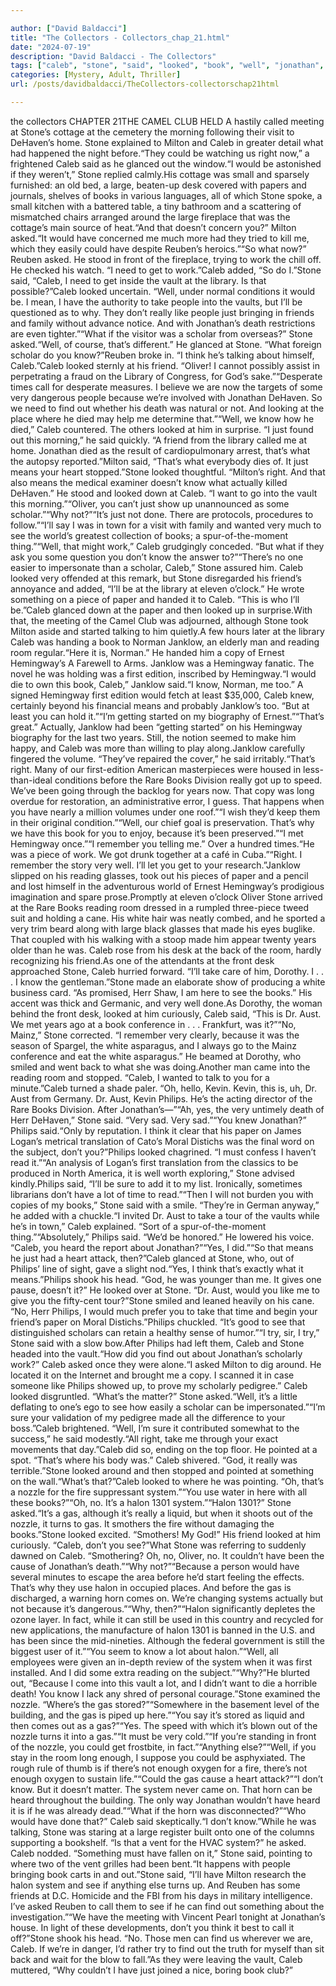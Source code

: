 ```yaml
---

author: ["David Baldacci"]
title: "The Collectors - Collectors_chap_21.html"
date: "2024-07-19"
description: "David Baldacci - The Collectors"
tags: ["caleb", "stone", "said", "looked", "book", "well", "jonathan", "philip", "would", "know", "milton", "friend", "see", "gas", "paper", "vault", "one", "janklow", "hemingway", "halon", "could", "right", "reuben", "asked", "library"]
categories: [Mystery, Adult, Thriller]
url: /posts/davidbaldacci/TheCollectors-collectorschap21html

---
```


the collectors
CHAPTER 21THE CAMEL CLUB HELD A hastily called meeting at Stone’s cottage at the cemetery the morning following their visit to DeHaven’s home. Stone explained to Milton and Caleb in greater detail what had happened the night before.“They could be watching us right now,” a frightened Caleb said as he glanced out the window.“I would be astonished if they weren’t,” Stone replied calmly.His cottage was small and sparsely furnished: an old bed, a large, beaten-up desk covered with papers and journals, shelves of books in various languages, all of which Stone spoke, a small kitchen with a battered table, a tiny bathroom and a scattering of mismatched chairs arranged around the large fireplace that was the cottage’s main source of heat.“And that doesn’t concern you?” Milton asked.“It would have concerned me much more had they tried to kill me, which they easily could have despite Reuben’s heroics.”“So what now?” Reuben asked. He stood in front of the fireplace, trying to work the chill off. He checked his watch. “I need to get to work.”Caleb added, “So do I.”Stone said, “Caleb, I need to get inside the vault at the library. Is that possible?”Caleb looked uncertain. “Well, under normal conditions it would be. I mean, I have the authority to take people into the vaults, but I’ll be questioned as to why. They don’t really like people just bringing in friends and family without advance notice. And with Jonathan’s death restrictions are even tighter.”“What if the visitor was a scholar from overseas?” Stone asked.“Well, of course, that’s different.” He glanced at Stone. “What foreign scholar do you know?”Reuben broke in. “I think he’s talking about himself, Caleb.”Caleb looked sternly at his friend. “Oliver! I cannot possibly assist in perpetrating a fraud on the Library of Congress, for God’s sake.”“Desperate times call for desperate measures. I believe we are now the targets of some very dangerous people because we’re involved with Jonathan DeHaven. So we need to find out whether his death was natural or not. And looking at the place where he died may help me determine that.”“Well, we know how he died,” Caleb countered. The others looked at him in surprise. “I just found out this morning,” he said quickly. “A friend from the library called me at home. Jonathan died as the result of cardiopulmonary arrest, that’s what the autopsy reported.”Milton said, “That’s what everybody dies of. It just means your heart stopped.”Stone looked thoughtful. “Milton’s right. And that also means the medical examiner doesn’t know what actually killed DeHaven.” He stood and looked down at Caleb. “I want to go into the vault this morning.”“Oliver, you can’t just show up unannounced as some scholar.”“Why not?”“It’s just not done. There are protocols, procedures to follow.”“I’ll say I was in town for a visit with family and wanted very much to see the world’s greatest collection of books; a spur-of-the-moment thing.”“Well, that might work,” Caleb grudgingly conceded. “But what if they ask you some question you don’t know the answer to?”“There’s no one easier to impersonate than a scholar, Caleb,” Stone assured him. Caleb looked very offended at this remark, but Stone disregarded his friend’s annoyance and added, “I’ll be at the library at eleven o’clock.” He wrote something on a piece of paper and handed it to Caleb. “This is who I’ll be.”Caleb glanced down at the paper and then looked up in surprise.With that, the meeting of the Camel Club was adjourned, although Stone took Milton aside and started talking to him quietly.A few hours later at the library Caleb was handing a book to Norman Janklow, an elderly man and reading room regular.“Here it is, Norman.” He handed him a copy of Ernest Hemingway’s A Farewell to Arms. Janklow was a Hemingway fanatic. The novel he was holding was a first edition, inscribed by Hemingway.“I would die to own this book, Caleb,” Janklow said.“I know, Norman, me too.” A signed Hemingway first edition would fetch at least $35,000, Caleb knew, certainly beyond his financial means and probably Janklow’s too. “But at least you can hold it.”“I’m getting started on my biography of Ernest.”“That’s great.” Actually, Janklow had been “getting started” on his Hemingway biography for the last two years. Still, the notion seemed to make him happy, and Caleb was more than willing to play along.Janklow carefully fingered the volume. “They’ve repaired the cover,” he said irritably.“That’s right. Many of our first-edition American masterpieces were housed in less-than-ideal conditions before the Rare Books Division really got up to speed. We’ve been going through the backlog for years now. That copy was long overdue for restoration, an administrative error, I guess. That happens when you have nearly a million volumes under one roof.”“I wish they’d keep them in their original condition.”“Well, our chief goal is preservation. That’s why we have this book for you to enjoy, because it’s been preserved.”“I met Hemingway once.”“I remember you telling me.” Over a hundred times.“He was a piece of work. We got drunk together at a café in Cuba.”“Right. I remember the story very well. I’ll let you get to your research.”Janklow slipped on his reading glasses, took out his pieces of paper and a pencil and lost himself in the adventurous world of Ernest Hemingway’s prodigious imagination and spare prose.Promptly at eleven o’clock Oliver Stone arrived at the Rare Books reading room dressed in a rumpled three-piece tweed suit and holding a cane. His white hair was neatly combed, and he sported a very trim beard along with large black glasses that made his eyes buglike. That coupled with his walking with a stoop made him appear twenty years older than he was. Caleb rose from his desk at the back of the room, hardly recognizing his friend.As one of the attendants at the front desk approached Stone, Caleb hurried forward. “I’ll take care of him, Dorothy. I . . . I know the gentleman.”Stone made an elaborate show of producing a white business card. “As promised, Herr Shaw, I am here to see the books.” His accent was thick and Germanic, and very well done.As Dorothy, the woman behind the front desk, looked at him curiously, Caleb said, “This is Dr. Aust. We met years ago at a book conference in . . . Frankfurt, was it?”“No, Mainz,” Stone corrected. “I remember very clearly, because it was the season of Spargel, the white asparagus, and I always go to the Mainz conference and eat the white asparagus.” He beamed at Dorothy, who smiled and went back to what she was doing.Another man came into the reading room and stopped. “Caleb, I wanted to talk to you for a minute.”Caleb turned a shade paler. “Oh, hello, Kevin. Kevin, this is, uh, Dr. Aust from Germany. Dr. Aust, Kevin Philips. He’s the acting director of the Rare Books Division. After Jonathan’s—”“Ah, yes, the very untimely death of Herr DeHaven,” Stone said. “Very sad. Very sad.”“You knew Jonathan?” Philips said.“Only by reputation. I think it clear that his paper on James Logan’s metrical translation of Cato’s Moral Distichs was the final word on the subject, don’t you?”Philips looked chagrined. “I must confess I haven’t read it.”“An analysis of Logan’s first translation from the classics to be produced in North America, it is well worth exploring,” Stone advised kindly.Philips said, “I’ll be sure to add it to my list. Ironically, sometimes librarians don’t have a lot of time to read.”“Then I will not burden you with copies of my books,” Stone said with a smile. “They’re in German anyway,” he added with a chuckle.“I invited Dr. Aust to take a tour of the vaults while he’s in town,” Caleb explained. “Sort of a spur-of-the-moment thing.”“Absolutely,” Philips said. “We’d be honored.” He lowered his voice. “Caleb, you heard the report about Jonathan?”“Yes, I did.”“So that means he just had a heart attack, then?”Caleb glanced at Stone, who, out of Philips’ line of sight, gave a slight nod.“Yes, I think that’s exactly what it means.”Philips shook his head. “God, he was younger than me. It gives one pause, doesn’t it?” He looked over at Stone. “Dr. Aust, would you like me to give you the fifty-cent tour?”Stone smiled and leaned heavily on his cane. “No, Herr Philips, I would much prefer you to take that time and begin your friend’s paper on Moral Distichs.”Philips chuckled. “It’s good to see that distinguished scholars can retain a healthy sense of humor.”“I try, sir, I try,” Stone said with a slow bow.After Philips had left them, Caleb and Stone headed into the vault.“How did you find out about Jonathan’s scholarly work?” Caleb asked once they were alone.“I asked Milton to dig around. He located it on the Internet and brought me a copy. I scanned it in case someone like Philips showed up, to prove my scholarly pedigree.” Caleb looked disgruntled. “What’s the matter?” Stone asked.“Well, it’s a little deflating to one’s ego to see how easily a scholar can be impersonated.”“I’m sure your validation of my pedigree made all the difference to your boss.”Caleb brightened. “Well, I’m sure it contributed somewhat to the success,” he said modestly.“All right, take me through your exact movements that day.”Caleb did so, ending on the top floor. He pointed at a spot. “That’s where his body was.” Caleb shivered. “God, it really was terrible.”Stone looked around and then stopped and pointed at something on the wall.“What’s that?”Caleb looked to where he was pointing. “Oh, that’s a nozzle for the fire suppressant system.”“You use water in here with all these books?”“Oh, no. It’s a halon 1301 system.”“Halon 1301?” Stone asked.“It’s a gas, although it’s really a liquid, but when it shoots out of the nozzle, it turns to gas. It smothers the fire without damaging the books.”Stone looked excited. “Smothers! My God!” His friend looked at him curiously. “Caleb, don’t you see?”What Stone was referring to suddenly dawned on Caleb. “Smothering? Oh, no, Oliver, no. It couldn’t have been the cause of Jonathan’s death.”“Why not?”“Because a person would have several minutes to escape the area before he’d start feeling the effects. That’s why they use halon in occupied places. And before the gas is discharged, a warning horn comes on. We’re changing systems actually but not because it’s dangerous.”“Why, then?”“Halon significantly depletes the ozone layer. In fact, while it can still be used in this country and recycled for new applications, the manufacture of halon 1301 is banned in the U.S. and has been since the mid-nineties. Although the federal government is still the biggest user of it.”“You seem to know a lot about halon.”“Well, all employees were given an in-depth review of the system when it was first installed. And I did some extra reading on the subject.”“Why?”He blurted out, “Because I come into this vault a lot, and I didn’t want to die a horrible death! You know I lack any shred of personal courage.”Stone examined the nozzle. “Where’s the gas stored?”“Somewhere in the basement level of the building, and the gas is piped up here.”“You say it’s stored as liquid and then comes out as a gas?”“Yes. The speed with which it’s blown out of the nozzle turns it into a gas.”“It must be very cold.”“If you’re standing in front of the nozzle, you could get frostbite, in fact.”“Anything else?”“Well, if you stay in the room long enough, I suppose you could be asphyxiated. The rough rule of thumb is if there’s not enough oxygen for a fire, there’s not enough oxygen to sustain life.”“Could the gas cause a heart attack?”“I don’t know. But it doesn’t matter. The system never came on. That horn can be heard throughout the building. The only way Jonathan wouldn’t have heard it is if he was already dead.”“What if the horn was disconnected?”“Who would have done that?” Caleb said skeptically.“I don’t know.”While he was talking, Stone was staring at a large register built onto one of the columns supporting a bookshelf. “Is that a vent for the HVAC system?” he asked. Caleb nodded. “Something must have fallen on it,” Stone said, pointing to where two of the vent grilles had been bent.“It happens with people bringing book carts in and out.”Stone said, “I’ll have Milton research the halon system and see if anything else turns up. And Reuben has some friends at D.C. Homicide and the FBI from his days in military intelligence. I’ve asked Reuben to call them to see if he can find out something about the investigation.”“We have the meeting with Vincent Pearl tonight at Jonathan’s house. In light of these developments, don’t you think it best to call it off?”Stone shook his head. “No. Those men can find us wherever we are, Caleb. If we’re in danger, I’d rather try to find out the truth for myself than sit back and wait for the blow to fall.”As they were leaving the vault, Caleb muttered, “Why couldn’t I have just joined a nice, boring book club?”